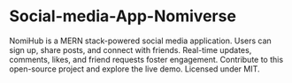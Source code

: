 # Social-media-App-Nomiverse
NomiHub is a MERN stack-powered social media application. Users can sign up, share posts, and connect with friends. Real-time updates, comments, likes, and friend requests foster engagement. Contribute to this open-source project and explore the live demo. Licensed under MIT.
